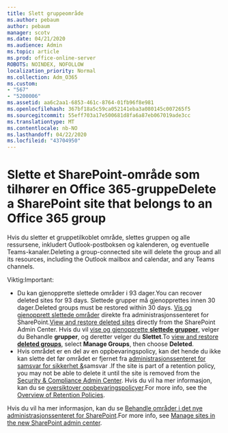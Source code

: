```yaml
---
title: Slett gruppeområde
ms.author: pebaum
author: pebaum
manager: scotv
ms.date: 04/21/2020
ms.audience: Admin
ms.topic: article
ms.prod: office-online-server
ROBOTS: NOINDEX, NOFOLLOW
localization_priority: Normal
ms.collection: Adm_O365
ms.custom:
- "567"
- "5200006"
ms.assetid: aa6c2aa1-6853-461c-8764-01fb96f8e981
ms.openlocfilehash: 367bf18a5c59ca052141eba3a080145c007265f5
ms.sourcegitcommit: 55eff703a17e500681d8fa6a87eb067019ade3cc
ms.translationtype: MT
ms.contentlocale: nb-NO
ms.lasthandoff: 04/22/2020
ms.locfileid: "43704950"
---
```

# <a name="delete-a-sharepoint-site-that-belongs-to-an-office-365-group"></a><span data-ttu-id="115f0-102">Slette et SharePoint-område som tilhører en Office 365-gruppe</span><span class="sxs-lookup"><span data-stu-id="115f0-102">Delete a SharePoint site that belongs to an Office 365 group</span></span>

<span data-ttu-id="115f0-103">Hvis du sletter et gruppetilkoblet område, slettes gruppen og alle ressursene, inkludert Outlook-postboksen og kalenderen, og eventuelle Teams-kanaler.</span><span class="sxs-lookup"><span data-stu-id="115f0-103">Deleting a group-connected site will delete the group and all its resources, including the Outlook mailbox and calendar, and any Teams channels.</span></span>
  
<span data-ttu-id="115f0-104">Viktig:</span><span class="sxs-lookup"><span data-stu-id="115f0-104">Important:</span></span>

- <span data-ttu-id="115f0-105">Du kan gjenopprette slettede områder i 93 dager.</span><span class="sxs-lookup"><span data-stu-id="115f0-105">You can recover deleted sites for 93 days.</span></span> <span data-ttu-id="115f0-106">Slettede grupper må gjenopprettes innen 30 dager.</span><span class="sxs-lookup"><span data-stu-id="115f0-106">Deleted groups must be restored within 30 days.</span></span> <span data-ttu-id="115f0-107">[Vis og gjenopprett slettede områder](https://admin.microsoft.com/sharepoint?page=recyclebin&modern=true) direkte fra administrasjonssenteret for SharePoint.</span><span class="sxs-lookup"><span data-stu-id="115f0-107">[View and restore deleted sites](https://admin.microsoft.com/sharepoint?page=recyclebin&modern=true) directly from the SharePoint Admin Center.</span></span> <span data-ttu-id="115f0-108">Hvis du vil [vise og gjenopprette **slettede grupper**](https://outlook.office.com/people/group/deleted), velger du Behandle **grupper**, og deretter velger du **Slettet**.</span><span class="sxs-lookup"><span data-stu-id="115f0-108">To [view and restore **deleted groups**](https://outlook.office.com/people/group/deleted), select **Manage Groups**, then choose **Deleted**.</span></span>
- <span data-ttu-id="115f0-109">Hvis området er en del av en oppbevaringspolicy, kan det hende du ikke kan slette det før området er fjernet fra [administrasjonssenteret for samsvar for sikkerhet &](https://protection.office.com/?rfr=AdminCenter#/retention)samsvar .</span><span class="sxs-lookup"><span data-stu-id="115f0-109">If the site is part of a retention policy, you may not be able to delete it until the site is removed from the [Security & Compliance Admin Center](https://protection.office.com/?rfr=AdminCenter#/retention).</span></span> <span data-ttu-id="115f0-110">Hvis du vil ha mer informasjon, kan du se [oversiktover oppbevaringspolicyer](https://docs.microsoft.com/office365/securitycompliance/retention-policies#content-in-onedrive-accounts-and-sharepoint-sites).</span><span class="sxs-lookup"><span data-stu-id="115f0-110">For more info, see the [Overview of Retention Policies](https://docs.microsoft.com/office365/securitycompliance/retention-policies#content-in-onedrive-accounts-and-sharepoint-sites).</span></span>
  
<span data-ttu-id="115f0-111">Hvis du vil ha mer informasjon, kan du se [Behandle områder i det nye administrasjonssenteret for SharePoint](https://docs.microsoft.com/sharepoint/manage-sites-in-new-admin-center).</span><span class="sxs-lookup"><span data-stu-id="115f0-111">For more info, see [Manage sites in the new SharePoint admin center](https://docs.microsoft.com/sharepoint/manage-sites-in-new-admin-center).</span></span>
